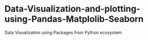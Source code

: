 # Data-Visualization-and-plotting-using-Pandas-Matplolib-Seaborn
Data Visualization using Packages from Python ecosystem
